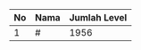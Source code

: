 | No | Nama            | Jumlah Level |
|----|-----------------|--------------|
| 1  | #    |    1956        |
